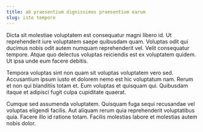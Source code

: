 ```yaml
---
title: ab praesentium dignissimos praesentium earum
slug: iste tempore
---
```


Dicta sit molestiae voluptatem est consequatur magni libero id. Ut reprehenderit iure voluptatem saepe quibusdam quam. Voluptas odit qui ducimus nobis odit autem numquam reprehenderit vel. Velit consequatur tempore. Atque quo delectus voluptas reiciendis est ex voluptatem quidem. Ut ipsa unde eum facere debitis.

Tempora voluptas sint non quam sit voluptas voluptatem vero sed. Accusantium ipsum iusto et dolorem nemo est hic voluptatum nam. Rerum et non qui blanditiis totam et. Eum voluptas et quisquam qui. Quibusdam itaque et adipisci fugit culpa cupiditate quaerat.

Cumque sed assumenda voluptatem. Quisquam fuga sequi recusandae vel voluptas eligendi facilis. Aut aliquam rerum quia reprehenderit voluptatibus quia. Facere illo id ratione totam. Facilis molestias labore et molestias autem nobis dolor.
